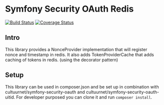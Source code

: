 # Symfony Security OAuth Redis

[![Build Status](https://travis-ci.org/cultuurnet/symfony-security-oauth-redis.svg?branch=master)](https://travis-ci.org/cultuurnet/symfony-security-oauth-redis) [![Coverage Status](https://coveralls.io/repos/cultuurnet/symfony-security-oauth-redis/badge.svg?branch=master&service=github)](https://coveralls.io/github/cultuurnet/symfony-security-oauth-redis?branch=master)

## Intro

This library provides a NonceProvider implementation that will register nonce and timestamp in redis.
It also adds TokenProviderCache that adds caching of tokens in redis. (using the decorator pattern)

## Setup

This library can be used in composer.json and be set up in combination with cultuurnet/symfony-security-oauth
and cultuurnet/symfony-security-oauth-uitid.
For developer purposed you can clone it and run `composer install`.

